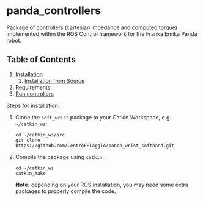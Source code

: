 # panda_controllers

Package of controllers (cartesian impedance and computed torque) implemented within the ROS Control framework for the Franka Emika Panda robot.

## Table of Contents
1. [Installation](#markdown-header-installation)
   1. [Installation from Source](#markdown-header-from-source)
1. [Requirements](#markdown-header-requirements)
1. [Run controllers](#markdown-header-overviews)

Steps for installation:

1. Clone the `soft_wrist` package to your Catkin Workspace, e.g. `~/catkin_ws`:
   ```
   cd ~/catkin_ws/src
   git clone https://github.com/CentroEPiaggio/panda_wrist_softhand.git 
   ```

1. Compile the package using `catkin`:
   ```
   cd ~/catkin_ws
   catkin_make
   ```
   **Note:** depending on your ROS installation, you may need some extra packages to properly compile the code.
